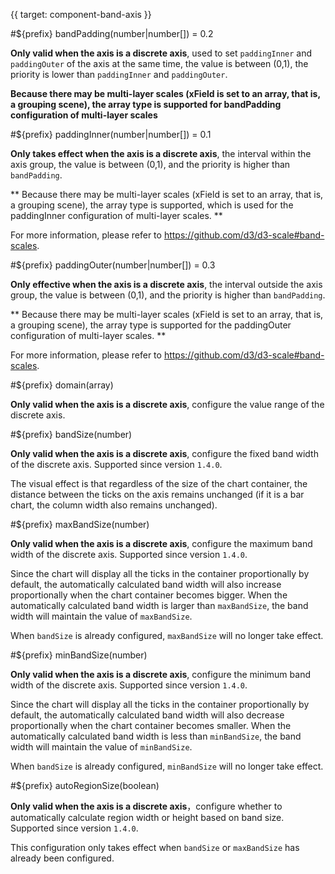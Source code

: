 {{ target: component-band-axis }}

<!-- IBandAxisSpec -->

#${prefix} bandPadding(number|number[]) = 0.2

**Only valid when the axis is a discrete axis**, used to set `paddingInner` and `paddingOuter` of the axis at the same time, the value is between (0,1), the priority is lower than `paddingInner` and `paddingOuter`.

**Because there may be multi-layer scales (xField is set to an array, that is, a grouping scene), the array type is supported for bandPadding configuration of multi-layer scales**

#${prefix} paddingInner(number|number[]) = 0.1

**Only takes effect when the axis is a discrete axis**, the interval within the axis group, the value is between (0,1), and the priority is higher than `bandPadding`.

** Because there may be multi-layer scales (xField is set to an array, that is, a grouping scene), the array type is supported, which is used for the paddingInner configuration of multi-layer scales. **

For more information, please refer to https://github.com/d3/d3-scale#band-scales.

#${prefix} paddingOuter(number|number[]) = 0.3

**Only effective when the axis is a discrete axis**, the interval outside the axis group, the value is between (0,1), and the priority is higher than `bandPadding`.

** Because there may be multi-layer scales (xField is set to an array, that is, a grouping scene), the array type is supported for the paddingOuter configuration of multi-layer scales. **

For more information, please refer to https://github.com/d3/d3-scale#band-scales.

#${prefix} domain(array)

**Only valid when the axis is a discrete axis**, configure the value range of the discrete axis.

#${prefix} bandSize(number)

**Only valid when the axis is a discrete axis**, configure the fixed band width of the discrete axis. Supported since version `1.4.0`.

The visual effect is that regardless of the size of the chart container, the distance between the ticks on the axis remains unchanged (if it is a bar chart, the column width also remains unchanged).

#${prefix} maxBandSize(number)

**Only valid when the axis is a discrete axis**, configure the maximum band width of the discrete axis. Supported since version `1.4.0`.

Since the chart will display all the ticks in the container proportionally by default, the automatically calculated band width will also increase proportionally when the chart container becomes bigger. When the automatically calculated band width is larger than `maxBandSize`, the band width will maintain the value of `maxBandSize`.

When `bandSize` is already configured, `maxBandSize` will no longer take effect.

#${prefix} minBandSize(number)

**Only valid when the axis is a discrete axis**, configure the minimum band width of the discrete axis. Supported since version `1.4.0`.

Since the chart will display all the ticks in the container proportionally by default, the automatically calculated band width will also decrease proportionally when the chart container becomes smaller. When the automatically calculated band width is less than `minBandSize`, the band width will maintain the value of `minBandSize`.

When `bandSize` is already configured, `minBandSize` will no longer take effect.

#${prefix} autoRegionSize(boolean)

**Only valid when the axis is a discrete axis**，configure whether to automatically calculate region width or height based on band size. Supported since version `1.4.0`.

This configuration only takes effect when `bandSize` or `maxBandSize` has already been configured.
